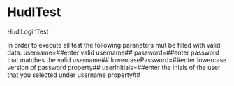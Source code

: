 # HudlTest
HudlLoginTest

In order to execute all test the following paraneters mut be filled with valid data:
username=##enter valid username##
password=##enter password that matches the valid username##
lowercasePassword=##enter lowercase version of password property##
userInitials=##enter the inials of the user that you selected under username property##
